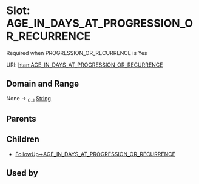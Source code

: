 
# Slot: AGE_IN_DAYS_AT_PROGRESSION_OR_RECURRENCE

Required when PROGRESSION_OR_RECURRENCE is Yes

URI: [htan:AGE_IN_DAYS_AT_PROGRESSION_OR_RECURRENCE](https://w3id.org/htan/AGE_IN_DAYS_AT_PROGRESSION_OR_RECURRENCE)


## Domain and Range

None &#8594;  <sub>0..1</sub> [String](types/String.md)

## Parents


## Children

 *  [FollowUp➞AGE_IN_DAYS_AT_PROGRESSION_OR_RECURRENCE](FollowUp_AGE_IN_DAYS_AT_PROGRESSION_OR_RECURRENCE.md)

## Used by


